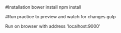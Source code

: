 #Installation
    bower install
    npm install

#Run practice to preview and watch for changes
    gulp

Run on browser with address 'localhost:9000'
